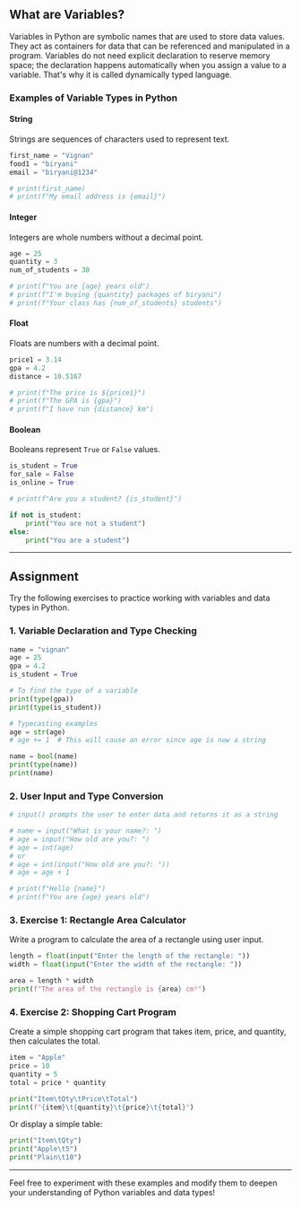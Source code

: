 ## What are Variables?

Variables in Python are symbolic names that are used to store data values. They act as containers for data that can be referenced and manipulated in a program. Variables do not need explicit declaration to reserve memory space; the declaration happens automatically when you assign a value to a variable.
That's why it is called dynamically typed language.

### Examples of Variable Types in Python

#### String
Strings are sequences of characters used to represent text.

```python
first_name = "Vignan"
food1 = "biryani"
email = "biryani@1234"

# print(first_name)
# print(f"My email address is {email}")
```

#### Integer
Integers are whole numbers without a decimal point.

```python
age = 25
quantity = 3
num_of_students = 30

# print(f"You are {age} years old")
# print(f"I'm buying {quantity} packages of biryani")
# print(f"Your class has {num_of_students} students")
```

#### Float
Floats are numbers with a decimal point.

```python
price1 = 3.14
gpa = 4.2
distance = 10.5167

# print(f"The price is ${price1}")
# print(f"The GPA is {gpa}")
# print(f"I have run {distance} km")
```

#### Boolean
Booleans represent `True` or `False` values.

```python
is_student = True
for_sale = False
is_online = True

# print(f"Are you a student? {is_student}")

if not is_student:
    print("You are not a student")
else:
    print("You are a student")
```

---

## Assignment

Try the following exercises to practice working with variables and data types in Python.

### 1. Variable Declaration and Type Checking

```python
name = "vignan"
age = 25
gpa = 4.2
is_student = True

# To find the type of a variable
print(type(gpa))
print(type(is_student))

# Typecasting examples
age = str(age)
# age += 1  # This will cause an error since age is now a string

name = bool(name)
print(type(name))
print(name)
```

### 2. User Input and Type Conversion

```python
# input() prompts the user to enter data and returns it as a string

# name = input("What is your name?: ")
# age = input("How old are you?: ")
# age = int(age)
# or
# age = int(input("How old are you?: "))
# age = age + 1

# print(f"Hello {name}")
# print(f"You are {age} years old")
```

### 3. Exercise 1: Rectangle Area Calculator

Write a program to calculate the area of a rectangle using user input.

```python
length = float(input("Enter the length of the rectangle: "))
width = float(input("Enter the width of the rectangle: "))

area = length * width
print(f"The area of the rectangle is {area} cm²")
```

### 4. Exercise 2: Shopping Cart Program

Create a simple shopping cart program that takes item, price, and quantity, then calculates the total.

```python
item = "Apple"
price = 10
quantity = 5
total = price * quantity

print("Item\tQty\tPrice\tTotal")
print(f"{item}\t{quantity}\t{price}\t{total}")
```

Or display a simple table:

```python
print("Item\tQty")
print("Apple\t5")
print("Plain\t10")
```

---

Feel free to experiment with these examples and modify them to deepen your understanding of Python variables and data types!

